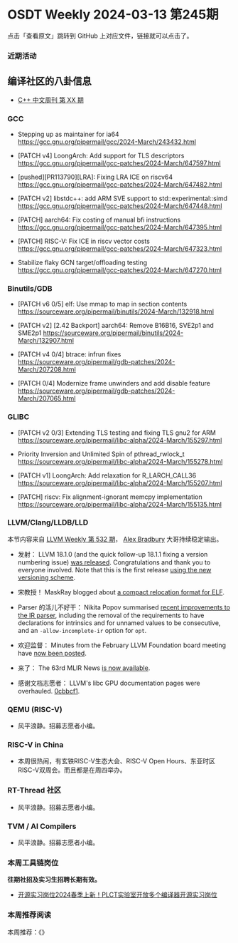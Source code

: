 # OSDT Weekly 2024-03-13 第245期

点击「查看原文」跳转到 GitHub 上对应文件，链接就可以点击了。

### 近期活动

## 编译社区的八卦信息

- [C++ 中文周刊 第 XX 期]()

### GCC

- Stepping up as maintainer for ia64
  https://gcc.gnu.org/pipermail/gcc/2024-March/243432.html

- [PATCH v4] LoongArch: Add support for TLS descriptors
  https://gcc.gnu.org/pipermail/gcc-patches/2024-March/647597.html

- [pushed][PR113790][LRA]: Fixing LRA ICE on riscv64
  https://gcc.gnu.org/pipermail/gcc-patches/2024-March/647482.html

- [PATCH v2] libstdc++: add ARM SVE support to std::experimental::simd
  https://gcc.gnu.org/pipermail/gcc-patches/2024-March/647448.html

- [PATCH] aarch64: Fix costing of manual bfi instructions
  https://gcc.gnu.org/pipermail/gcc-patches/2024-March/647395.html

- [PATCH] RISC-V: Fix ICE in riscv vector costs
  https://gcc.gnu.org/pipermail/gcc-patches/2024-March/647323.html

- Stabilize flaky GCN target/offloading testing
  https://gcc.gnu.org/pipermail/gcc-patches/2024-March/647270.html

### Binutils/GDB

- [PATCH v6 0/5] elf: Use mmap to map in section contents
  https://sourceware.org/pipermail/binutils/2024-March/132918.html

- [PATCH v2] [2.42 Backport] aarch64: Remove B16B16, SVE2p1 and SME2p1
  https://sourceware.org/pipermail/binutils/2024-March/132907.html

- [PATCH v4 0/4] btrace: infrun fixes
  https://sourceware.org/pipermail/gdb-patches/2024-March/207208.html

- [PATCH 0/4] Modernize frame unwinders and add disable feature
  https://sourceware.org/pipermail/gdb-patches/2024-March/207065.html

### GLIBC

- [PATCH v2 0/3] Extending TLS testing and fixing TLS gnu2 for ARM
  https://sourceware.org/pipermail/libc-alpha/2024-March/155297.html

- Priority Inversion and Unlimited Spin of pthread_rwlock_t
  https://sourceware.org/pipermail/libc-alpha/2024-March/155278.html

- [PATCH v1] LoongArch: Add relaxation for R_LARCH_CALL36
  https://sourceware.org/pipermail/libc-alpha/2024-March/155207.html

- [PATCH] riscv: Fix alignment-ignorant memcpy implementation
  https://sourceware.org/pipermail/libc-alpha/2024-March/155135.html

### LLVM/Clang/LLDB/LLD

本节内容来自 [LLVM Weekly 第 532 期](http://llvmweekly.org/issue/532)，
[Alex Bradbury](https://www.linkedin.com/in/alex-bradbury/) 大哥持续稳定输出。

* 发射： LLVM 18.1.0 (and the quick follow-up 18.1.1 fixing a version numbering issue) [was released](https://discourse.llvm.org/t/llvm-18-1-0-released/77448).  Congratulations and thank you to everyone involved. Note that this is the first release [using the new versioning scheme](https://discourse.llvm.org/t/rfc-name-the-first-release-from-a-branch-n-1-0-instead-of-n-0-0/75384).

* 宋教授！ MaskRay blogged about [a compact relocation format for ELF](https://maskray.me/blog/2024-03-09-a-compact-relocation-format-for-elf).

* Parser 的活儿不好干： Nikita Popov summarised [recent improvements to the IR parser](https://discourse.llvm.org/t/recent-improvements-to-the-ir-parser/77366), including the removal of the requirements to have declarations for intrinsics and for unnamed values to be consecutive, and an `-allow-incomplete-ir` option for `opt`.

* 欢迎监督： Minutes from the February LLVM Foundation board meeting have [now been posted](https://discourse.llvm.org/t/board-meeting-minutes-february-2024/77382).

* 来了： The 63rd MLIR News [is now available](https://discourse.llvm.org/t/mlir-news-63rd-edition-6th-march-2024/77466).

* 感谢文档志愿者： LLVM's libc GPU documentation pages were overhauled.
  [0cbbcf1](https://github.com/llvm/llvm-project/commit/0cbbcf1ef006).

### QEMU (RISC-V)

- 风平浪静。招募志愿者小编。

### RISC-V in China

- 本周很热闹，有玄铁RISC-V生态大会、RISC-V Open Hours、东亚时区RISC-V双周会。而且都是在周四举办。

### RT-Thread 社区

- 风平浪静。招募志愿者小编。

### TVM / AI Compilers

- 风平浪静。招募志愿者小编。

### 本周工具链岗位

**往期社招及实习生招聘长期有效。**

- [开源实习岗位2024春季上新！PLCT实验室开放多个编译器开源实习岗位](https://mp.weixin.qq.com/s/D-l7hE2S-21NCAZsVqPzMA)

### 本周推荐阅读

本周推荐：《》

